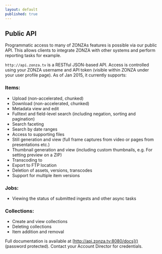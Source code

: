 ```yaml
---
layout: default
published: true
---
```



<!--## <i class="fa fa-cloud"></i> Public API-->
<h2 id="public-api"><i class="fa fa-cloud"></i> Public API</h2>

Programmatic access to many of ZONZAs features is possible via our public API.
This allows clients to integrate ZONZA with other systems and perform reporting
tasks for example.

`http://api.zonza.tv` is a RESTful JSON-based API. Access is
controlled using your ZONZA username and API token (visible within ZONZA under your user profile page). As of Jan 2015, it
currently supports:

### Items:
* Upload (non-accelerated, chunked)
* Download (non-accelerated, chunked)
* Metadata view and edit
* Fulltext and field-level search (including negation, sorting and pagination)
* Search faceting
* Search by date ranges
* Access to supporting files
* Still generation and view (full frame captures from video or pages from
  presentations etc.)
* Thumbnail generation and view (including custom thumbnails, e.g. For
  setting preview on a ZIP)
* Transcoding to
* Export to FTP location
* Deletion of assets, versions, transcodes
* Support for multiple item versions

### Jobs:
* Viewing the status of submitted ingests and other async tasks

### Collections:
* Create and view collections
* Deleting collections
* Item addition and removal

Full documentation is available at [http://api.zonza.tv:8080/docs]()
(password protected). Contact your Account Director for credentials.
